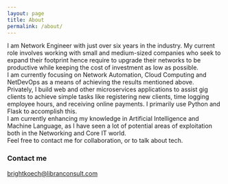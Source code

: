 ```yaml
---
layout: page
title: About
permalink: /about/
---
```


I am Network Engineer with just over six years in the industry. My current role involves working with small and medium-sized companies who seek to expand their footprint hence require to upgrade their networks to be productive while keeping the cost of investment as low as possible.  
 I am currently focusing on Network Automation, Cloud Computing and NetDevOps as a means of achieving the results mentioned above.  
 Privately, I build web and other microservices applications to assist gig clients to achieve simple tasks like registering new clients, time logging employee hours, and receiving online payments. I primarily use Python and Flask to accomplish this.  
 I am currently enhancing my knowledge in Artificial Intelligence and Machine Language, as I have seen a lot of potential areas of exploitation both in the Networking and Core IT world.  
 Feel free to contact me for collaboration, or to talk about tech.  

### Contact me

[brightkoech@libranconsult.com](mailto:brightkoech@libranconsult.com)